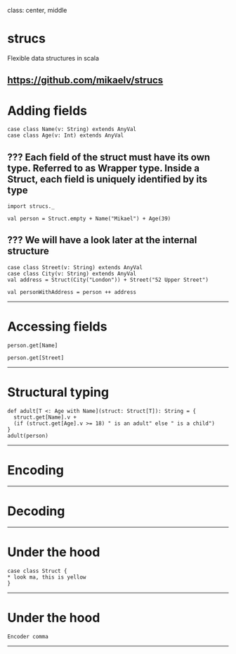 class: center, middle

# strucs
Flexible data structures in scala

https://github.com/mikaelv/strucs
---

# Adding fields

```tut:silent
case class Name(v: String) extends AnyVal
case class Age(v: Int) extends AnyVal
```
???
Each field of the struct must have its own type. Referred to as Wrapper type.
Inside a Struct, each field is uniquely identified by its type
--
```tut:invisible
import strucs._
```
```tut
val person = Struct.empty + Name("Mikael") + Age(39)
```
???
We will have a look later at the internal structure
--
```tut:silent
case class Street(v: String) extends AnyVal
case class City(v: String) extends AnyVal
val address = Struct(City("London")) + Street("52 Upper Street")
```
```tut
val personWithAddress = person ++ address
```

---
# Accessing fields
```tut
person.get[Name]
```
```tut:fail
person.get[Street]
```
---
# Structural typing
```tut
def adult[T <: Age with Name](struct: Struct[T]): String = {
  struct.get[Name].v + 
  (if (struct.get[Age].v >= 18) " is an adult" else " is a child")
}
adult(person)
```
---
# Encoding
---
# Decoding
---
# Under the hood
```
case class Struct {
* look ma, this is yellow
}
```
---
# Under the hood
```
Encoder comma
```
---